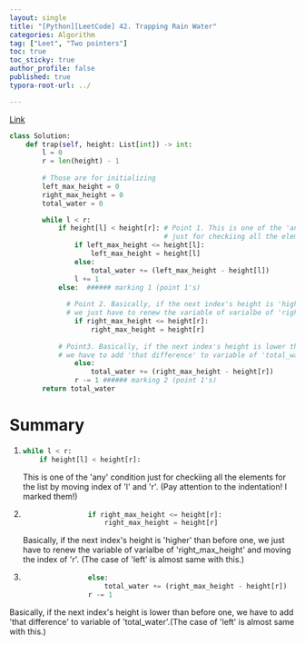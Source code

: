 ```yaml
---
layout: single
title: "[Python][LeetCode] 42. Trapping Rain Water"
categories: Algorithm
tag: ["Leet", "Two pointers"]
toc: true
toc_sticky: true
author_profile: false
published: true
typora-root-url: ../

---
```


[Link](https://leetcode.com/problems/trapping-rain-water/description/)

```python
class Solution:
    def trap(self, height: List[int]) -> int:
        l = 0
        r = len(height) - 1
        
        # Those are for initializing 
        left_max_height = 0
        right_max_height = 0
        total_water = 0

        while l < r: 
            if height[l] < height[r]: # Point 1. This is one of the 'any' condition
                                      # just for checkiing all the elements for the list.
                if left_max_height <= height[l]:
                    left_max_height = height[l]
                else:
                    total_water += (left_max_height - height[l])
                l += 1  
            else:  ###### marking 1 (point 1's)
              
              # Point 2. Basically, if the next index's height is 'higher' than before one,
              # we just have to renew the variable of varialbe of 'right_max_height' and moving the index of 'r'.
                if right_max_height <= height[r]:
                    right_max_height = height[r]
                    
            # Point3. Basically, if the next index's height is lower than before one,
            # we have to add 'that difference' to variable of 'total_water'.
                else: 
                    total_water += (right_max_height - height[r]) 
                r -= 1 ###### marking 2 (point 1's)
        return total_water

```

# Summary

1. ```python
   while l < r: 
       if height[l] < height[r]: 
   ```

   This is one of the 'any' condition just for checkiing all the elements for the list by moving index of 'l' and 'r'. (Pay attention to the indentation! I marked them!)

2. ```python
                   if right_max_height <= height[r]:
                       right_max_height = height[r]
   ```

   Basically, if the next index's height is 'higher' than before one, we just have to renew the variable of varialbe of 'right_max_height' and moving the index of 'r'. (The case of 'left' is almost same with this.)

3. ```python
                   else: 
                       total_water += (right_max_height - height[r]) 
                   r -= 1 
   ```

Basically, if the next index's height is lower than before one, we have to add 'that difference' to variable of 'total_water'.(The case of 'left' is almost same with this.)
